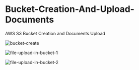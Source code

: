 # Bucket-Creation-And-Upload-Documents
AWS S3 Bucket Creation and Documents Upload

![bucket-create](https://user-images.githubusercontent.com/8852999/84257425-eeb86d80-ab32-11ea-9ef7-e54166d4410d.png)

![file-upload-in-bucket-1](https://user-images.githubusercontent.com/8852999/84257439-f415b800-ab32-11ea-917e-5d3131268eff.png)

![file-upload-in-bucket-2](https://user-images.githubusercontent.com/8852999/84257461-faa42f80-ab32-11ea-9cdd-b3d6b15b165f.png)
